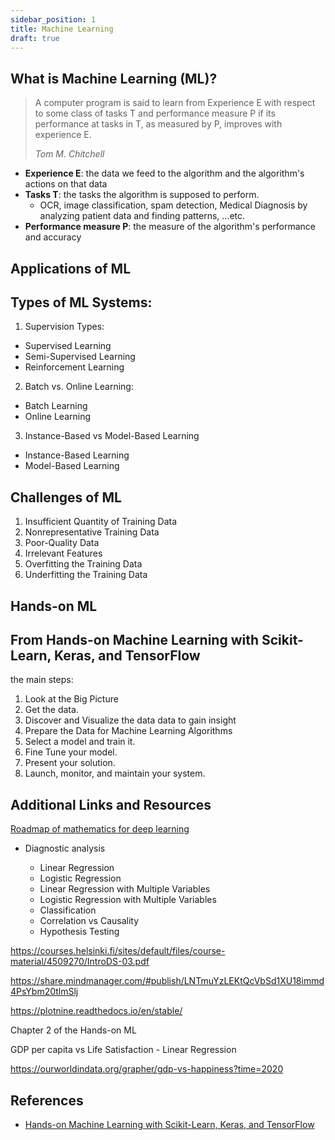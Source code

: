 ```yaml
---
sidebar_position: 1
title: Machine Learning
draft: true
---
```



<!-- WARNING: THIS FILE WAS AUTOGENERATED! DO NOT EDIT! Instead, edit the notebook w/the location & name as this file. -->

## What is Machine Learning (ML)?

> A computer program is said to learn from Experience E with respect to some class of tasks T and performance measure P if its performance at tasks in T, as measured by P, improves with experience E.
> 
> _Tom M. Chitchell_

- **Experience E**: the data we feed to the algorithm and the algorithm's actions on that data
- **Tasks T**: the tasks the algorithm is supposed to perform.
  - OCR, image classification, spam detection, Medical Diagnosis by analyzing patient data and finding patterns, ...etc.
- **Performance measure P**: the measure of the algorithm's performance and accuracy

## Applications of ML

## Types of ML Systems:
1. Supervision Types:
  - Supervised Learning
  - Semi-Supervised Learning
  - Reinforcement Learning
2. Batch vs. Online Learning:
  - Batch Learning
  - Online Learning
3. Instance-Based vs Model-Based Learning
  - Instance-Based Learning
  - Model-Based Learning  


## Challenges of ML
1. Insufficient Quantity of Training Data
2. Nonrepresentative Training Data
3. Poor-Quality Data
4. Irrelevant Features
5. Overfitting the Training Data
6. Underfitting the Training Data

## Hands-on ML

## From Hands-on Machine Learning with Scikit-Learn, Keras, and TensorFlow
the main steps:
1. Look at the Big Picture
2. Get the data.
3. Discover and Visualize the data data to gain insight
4. Prepare the Data for Machine Learning Algorithms
5. Select a model and train it.
6. Fine Tune your model.
7. Present your solution.
8. Launch, monitor, and maintain your system.

## Additional Links and Resources
[Roadmap of mathematics for deep learning](https://towardsdatascience.com/the-roadmap-of-mathematics-for-deep-learning-357b3db8569b)



- Diagnostic analysis

  - Linear Regression
  - Logistic Regression
  - Linear Regression with Multiple Variables
  - Logistic Regression with Multiple Variables
  - Classification
  - Correlation vs Causality
  - Hypothesis Testing



https://courses.helsinki.fi/sites/default/files/course-material/4509270/IntroDS-03.pdf

https://share.mindmanager.com/#publish/LNTmuYzLEKtQcVbSd1XU18immd4PsYbm20tlmSlj

https://plotnine.readthedocs.io/en/stable/

Chapter 2 of the Hands-on ML

GDP per capita vs Life Satisfaction - Linear Regression

https://ourworldindata.org/grapher/gdp-vs-happiness?time=2020

## References
- [Hands-on Machine Learning with Scikit-Learn, Keras, and TensorFlow](https://www.oreilly.com/library/view/hands-on-machine-learning/9781492032632/)
